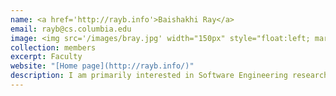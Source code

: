 ```yaml
---
name: <a href='http://rayb.info'>Baishakhi Ray</a>
email: rayb@cs.columbia.edu
image: <img src='/images/bray.jpg' width="150px" style="float:left; margin:0px 10px 0px 0px;">
collection: members
excerpt: Faculty
website: "[Home page](http://rayb.info/)"
description: I am primarily interested in Software Engineering research with a focus on improving software reliability and security. In particular, I devise novel program analysis techniques to analyze existing code properties and apply advanced machine learning models to learn from those properties. Such models help me building tools that automate program development, bug detection, and program repair for real-world large scale software. 
---
```


